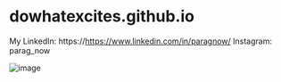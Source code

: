 # dowhatexcites.github.io
My LinkedIn: https://https://www.linkedin.com/in/paragnow/
Instagram: parag_now

![image](https://user-images.githubusercontent.com/92712369/137792924-2f0e8455-4e92-40fb-9aa7-8af6f8c343d0.png)

